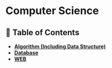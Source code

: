# Computer Science

## :memo: Table of Contents
- [**Algorithm (Including Data Structure)**](https://github.com/lsw6684/ComputerScience/tree/master/ALGORITHM%20(Including%20Data%20Structure))
- [**Database**](https://github.com/lsw6684/ComputerScience/tree/master/Database)
- [**WEB**](https://github.com/lsw6684/ComputerScience/tree/master/WEB)